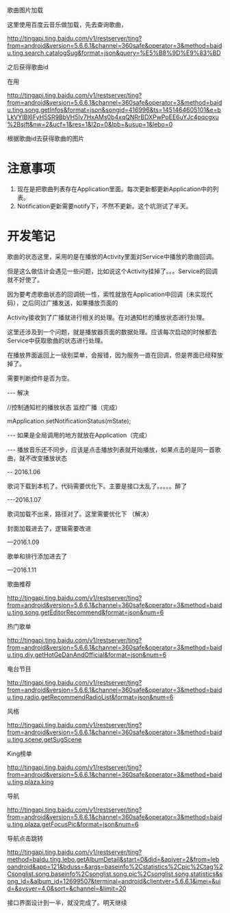 歌曲图片加载

这里使用百度云音乐做加载，先去查询歌曲，

http://tingapi.ting.baidu.com/v1/restserver/ting?from=android&version=5.6.6.1&channel=360safe&operator=3&method=baidu.ting.search.catalogSug&format=json&query=%E5%B8%9D%E9%83%BD

之后获得歌曲id

在用

http://tingapi.ting.baidu.com/v1/restserver/ting?from=android&version=5.6.6.1&channel=360safe&operator=3&method=baidu.ting.song.getInfos&format=json&songid=416996&ts=1451464605101&e=bLkVYIBl6FyH5SR9BbVH5Iv7HxAMs0b4xqQNRrBDXPwPoEE6uYJc4pqcgxu%2Bsjft&nw=2&ucf=1&res=1&l2p=0&lpb=&usup=1&lebo=0

根据歌曲id去获得歌曲的图片

# 注意事项

1. 现在是把歌曲列表存在Application里面。每次更新都更新Application中的列表。
2. Notification更新需要notify下，不然不更新。这个坑测试了半天。




# 开发笔记

歌曲的状态这里，采用的是在播放的Activity里面对Service中播放的歌曲回调。

但是这么做估计会遇见一些问题，比如说这个Activity挂掉了。。。Service的回调就不好使了。

因为要考虑歌曲状态的回调统一性，索性就放在Application中回调（未实现代码），之后同过广播发送，如果播放页面的

Activity接收到了广播就进行相关的处理。在对通知栏的播放状态进行处理。

这里还涉及到一个问题，就是播放器页面的数据处理。应该每次启动的时候都去Service中获取歌曲的状态进行处理。

在播放界面返回上一级别菜单，会报错，因为服务一直在回调，但是界面已经释放掉了。

需要判断控件是否为空。



--- 解决

//控制通知栏的播放状态 监控广播（完成）

 mApplication.setNotificationStatus(mState);



--- 如果是全局调用的地方就放在Application（完成）

--- 播放音乐还不同步，应该是点击播放列表就开始播放，如果点击的是同一首歌曲，就不改变播放状态



-- 2016.1.06

歌词下载到本机了。代码需要优化下。主要是接口太乱了。。。。。醉了

---2016.1.07

歌词加载不出来，路径对了。这里需要优化下 （解决）

封面加载进去了，逻辑需要改进 

—2016.1.09

歌单和排行添加进去了

—2016.1.11

 歌曲推荐

http://tingapi.ting.baidu.com/v1/restserver/ting?from=android&version=5.6.6.1&channel=360safe&operator=3&method=baidu.ting.song.getEditorRecommend&format=json&num=6

热门歌单

http://tingapi.ting.baidu.com/v1/restserver/ting?from=android&version=5.6.6.1&channel=360safe&operator=3&method=baidu.ting.diy.getHotGeDanAndOfficial&format=json&num=6

电台节目

http://tingapi.ting.baidu.com/v1/restserver/ting?from=android&version=5.6.6.1&channel=360safe&operator=3&method=baidu.ting.radio.getRecommendRadioList&format=json&num=6

风格

http://tingapi.ting.baidu.com/v1/restserver/ting?from=android&version=5.6.6.1&channel=360safe&operator=3&method=baidu.ting.scene.getSugScene

King榜单

http://tingapi.ting.baidu.com/v1/restserver/ting?from=android&version=5.6.6.1&channel=360safe&operator=3&method=baidu.ting.plaza.king

导航

http://tingapi.ting.baidu.com/v1/restserver/ting?from=android&version=5.6.6.1&channel=360safe&operator=3&method=baidu.ting.plaza.getFocusPic&format=json&num=6

导航点击跳转

http://tingapi.ting.baidu.com/v1/restserver/ting?method=baidu.ting.lebo.getAlbumDetail&start=0&did=&apiver=2&from=leboandroid&app=121&bduss=&args=baseinfo%2Cstatistics%2Cpic%2Ctag%2Csonglist.song.baseinfo%2Csonglist.song.pic%2Csonglist.song.statistics&song_id=&album_id=12699507&terminal=android&clientver=5.6.6.1&imei=&uid=&sysver=4.0&sort=&channel=&limit=20



接口界面设计到一半，就没完成了。明天继续







































